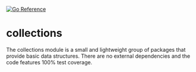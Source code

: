 [![Go Reference](https://pkg.go.dev/badge/github.com/bmoller/collections.svg)](https://pkg.go.dev/github.com/bmoller/collections)

# collections

The collections module is a small and lightweight group of packages that provide basic data structures. There are no external dependencies and the code features 100% test coverage.